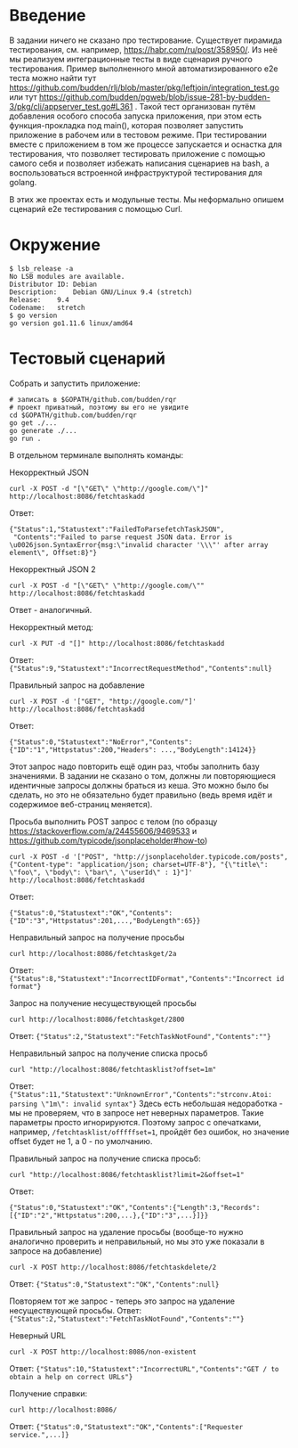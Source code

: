 # Введение

В задании ничего не сказано про тестирование. Существует пирамида тестирования, см. например, 
https://habr.com/ru/post/358950/. Из неё мы реализуем интеграционные тесты в виде сценария
ручного тестирования. Пример выполненного мной автоматизированного e2e теста 
можно найти тут https://github.com/budden/rlj/blob/master/pkg/leftjoin/integration_test.go или тут
https://github.com/budden/pgweb/blob/issue-281-by-budden-3/pkg/cli/appserver_test.go#L361 . Такой
тест организован путём добавления особого способа запуска приложения, при этом есть функция-прокладка 
под main(), которая позволяет запустить приложение в рабочем или в тестовом режиме. При тестировании 
вместе с приложением в том же процессе запускается и оснастка для тестирования, что позволяет
тестировать приложение с помощью самого себя и позволяет избежать написания сценариев на bash, 
а воспользоваться встроенной инфраструктурой тестирования для golang.

В этих же проектах есть и модульные тесты. Мы неформально опишем сценарий e2e тестирования с помощью Curl. 

# Окружение
```
$ lsb_release -a
No LSB modules are available.
Distributor ID:	Debian
Description:	Debian GNU/Linux 9.4 (stretch)
Release:	9.4
Codename:	stretch
$ go version
go version go1.11.6 linux/amd64
```

# Тестовый сценарий

Собрать и запустить приложение:
```
# записать в $GOPATH/github.com/budden/rqr
# проект приватный, поэтому вы его не увидите
cd $GOPATH/github.com/budden/rqr
go get ./...
go generate ./...
go run .
```

В отдельном терминале выполнять команды:

Некорректный JSON
```
curl -X POST -d "[\"GET\" \"http://google.com/\"]" http://localhost:8086/fetchtaskadd
```

Ответ: 
```
{"Status":1,"Statustext":"FailedToParsefetchTaskJSON",
 "Contents":"Failed to parse request JSON data. Error is \u0026json.SyntaxError{msg:\"invalid character '\\\"' after array element\", Offset:8}"}
```

Некорректный JSON 2
```
curl -X POST -d "[\"GET\" \"http://google.com/\"" http://localhost:8086/fetchtaskadd
```
Ответ - аналогичный. 

Некорректный метод:
```
curl -X PUT -d "[]" http://localhost:8086/fetchtaskadd
```
Ответ: `{"Status":9,"Statustext":"IncorrectRequestMethod","Contents":null}`

Правильный запрос на добавление
```
curl -X POST -d '["GET", "http://google.com/"]' http://localhost:8086/fetchtaskadd
```
Ответ:
```
{"Status":0,"Statustext":"NoError","Contents":{"ID":"1","Httpstatus":200,"Headers": ...,"BodyLength":14124}}
```

Этот запрос надо повторить ещё один раз, чтобы заполнить базу значениями. В задании не сказано о том, должны ли повторяющиеся идентичные запросы должны браться из кеша. Это можно было бы сделать, но это не обязательно будет правильно (ведь время идёт и содержимое веб-страниц меняется).

Просьба выполнить POST запрос с телом (по образцу https://stackoverflow.com/a/24455606/9469533 и https://github.com/typicode/jsonplaceholder#how-to)
```
curl -X POST -d '["POST", "http://jsonplaceholder.typicode.com/posts", {"Content-type": "application/json; charset=UTF-8"}, "{\"title\": \"foo\", \"body\": \"bar\", \"userId\" : 1}"]' http://localhost:8086/fetchtaskadd 
```
Ответ:
```
{"Status":0,"Statustext":"OK","Contents":{"ID":"3","Httpstatus":201,...,"BodyLength":65}}
```

Неправильный запрос на получение просьбы
```
curl http://localhost:8086/fetchtaskget/2а
```
Ответ: `{"Status":8,"Statustext":"IncorrectIDFormat","Contents":"Incorrect id format"}`

Запрос на получение несуществующей просьбы 
```
curl http://localhost:8086/fetchtaskget/2800
```
Ответ: `{"Status":2,"Statustext":"FetchTaskNotFound","Contents":""}`

Неправильный запрос на получение списка просьб
```
curl "http://localhost:8086/fetchtasklist?offset=1m"
```
Ответ: `{"Status":11,"Statustext":"UnknownError","Contents":"strconv.Atoi: parsing \"1m\": invalid syntax"}`
Здесь есть небольшая недоработка - мы не проверяем, что в запросе нет неверных параметров. Такие параметры
просто игнорируются. Поэтому запрос с опечатками, например, `/fetchtasklist/offfffset=1`, пройдёт без 
ошибок, но значение offset будет не 1, а 0 - по умолчанию.

Правильный запрос на получение списка просьб:
```
curl "http://localhost:8086/fetchtasklist?limit=2&offset=1"
```
Ответ:
```
{"Status":0,"Statustext":"OK","Contents":{"Length":3,"Records":[{"ID":"2","Httpstatus":200,...},{"ID":"3",...}]}}
```

Правильный запрос на удаление просьбы (вообще-то нужно аналогично проверить и неправильный, но мы это уже показали
в запросе на добавление)
```
curl -X POST http://localhost:8086/fetchtaskdelete/2
```
Ответ: `{"Status":0,"Statustext":"OK","Contents":null}`

Повторяем тот же запрос - теперь это запрос на удаление несуществующей просьбы. Ответ:
`{"Status":2,"Statustext":"FetchTaskNotFound","Contents":""}`

Неверный URL
```
curl -X POST http://localhost:8086/non-existent
```

Ответ: `{"Status":10,"Statustext":"IncorrectURL","Contents":"GET / to obtain a help on correct URLs"}`

Получение справки:
```
curl http://localhost:8086/
```
Ответ: `{"Status":0,"Statustext":"OK","Contents":["Requester service.",...]}`


